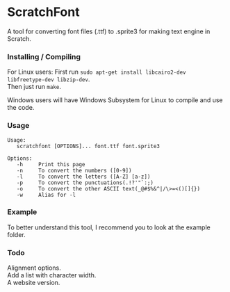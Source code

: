 # ScratchFont
A tool for converting font files (.ttf) to .sprite3 for making text engine in Scratch.

### Installing / Compiling
For Linux users:
	First run `sudo apt-get install libcairo2-dev libfreetype-dev libzip-dev`. <br />
	Then just run `make`.

Windows users will have Windows Subsystem for Linux to compile and use the code.

### Usage
```
Usage:
   scratchfont [OPTIONS]... font.ttf font.sprite3

Options:
   -h     Print this page
   -n     To convert the numbers ([0-9])
   -l     To convert the letters ([A-Z] [a-z])
   -p     To convert the punctuations(.!?'"`:;)
   -o     To convert the other ASCII text(_@#$%&^|/\>=<()[]{})
   -w     Alias for -l
```

### Example
To better understand this tool, I recommend you to look at the example folder.

### Todo
Alignment options. <br />
Add a list with character width. <br />
A website version.